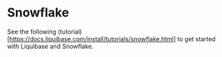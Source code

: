 # Snowflake
See the following (tutorial)[https://docs.liquibase.com/install/tutorials/snowflake.html] to get started with Liquibase and Snowflake.
